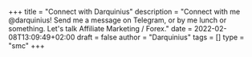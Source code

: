 +++
title = "Connect with Darquinius"
description = "Connect with me @darquinius! Send me a message on Telegram, or by me lunch or something. Let's talk Affiliate Marketing / Forex."
date = 2022-02-08T13:09:49+02:00
draft = false
author = "Darquinius"
tags = []
type = "smc"
+++

